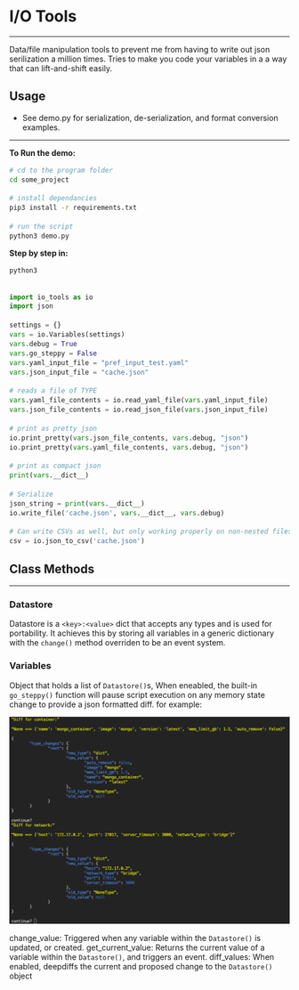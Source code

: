# I/O Tools

___
Data/file manipulation tools to prevent me from having to write out json serilization a million times. Tries to make you code your variables in a a way that can lift-and-shift easily.

## Usage

- See demo.py for serialization, de-serialization, and format conversion examples.
___


__To Run the demo:__

```bash
# cd to the program folder
cd some_project

# install dependancies
pip3 install -r requirements.txt

# run the script
python3 demo.py

```

__Step by step in:__

```zsh
python3
```

```python

import io_tools as io
import json

settings = {}
vars = io.Variables(settings)
vars.debug = True
vars.go_steppy = False
vars.yaml_input_file = "pref_input_test.yaml"
vars.json_input_file = "cache.json"

# reads a file of TYPE
vars.yaml_file_contents = io.read_yaml_file(vars.yaml_input_file)
vars.json_file_contents = io.read_json_file(vars.json_input_file)

# print as pretty json
io.print_pretty(vars.json_file_contents, vars.debug, "json")
io.print_pretty(vars.yaml_file_contents, vars.debug, "json")

# print as compact json
print(vars.__dict__)

# Serialize
json_string = print(vars.__dict__) 
io.write_file('cache.json', vars.__dict__, vars.debug)

# Can write CSVs as well, but only working properly on non-nested files. WIP.
csv = io.json_to_csv('cache.json')
```

## Class Methods

___
### Datastore

 Datastore is a `<key>:<value>` dict that accepts any  types and is used for portability. It achieves this  by storing all variables in a generic dictionary  with the `change()` method overriden to be an event system.

### Variables

 Object that holds a list of `Datastore()`s,
 When eneabled, the built-in `go_steppy()` function  will pause script execution on any memory state  change to provide a json formatted diff. for example:

 ![go_steppy](go_steppy.png)

  change_value:
    Triggered when any variable within the `Datastore()`  is updated, or created.
  get_current_value:
    Returns the current value of a variable within the `Datastore()`, and triggers an event.
  diff_values:
    When enabled, deepdiffs the current and proposed change to the `Datastore()` object
